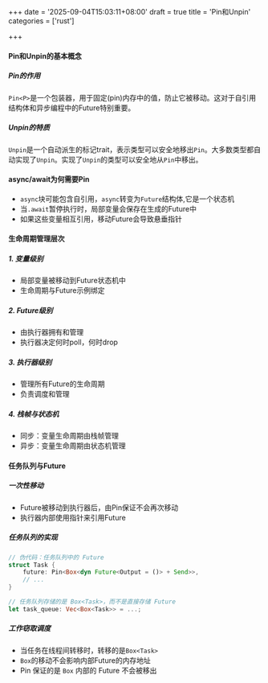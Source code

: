 +++
date = '2025-09-04T15:03:11+08:00'
draft = true
title = 'Pin和Unpin'
categories = ['rust']

+++

#### Pin和Unpin的基本概念

##### Pin的作用

`Pin<P>`是一个包装器，用于固定(pin)内存中的值，防止它被移动。这对于自引用结构体和异步编程中的Future特别重要。

##### Unpin的特质

`Unpin`是一个自动派生的标记trait，表示类型可以安全地移出`Pin`。大多数类型都自动实现了`Unpin`。实现了`Unpin`的类型可以安全地从`Pin`中移出。

#### async/await为何需要Pin

* `async`块可能包含自引用，`async`转变为`Future`结构体,它是一个状态机
* 当`.await`暂停执行时，局部变量会保存在生成的Future中
* 如果这些变量相互引用，移动Future会导致悬垂指针

#### 生命周期管理层次

##### 1. 变量级别

* 局部变量被移动到Future状态机中
* 生命周期与Future示例绑定

##### 2. Future级别

* 由执行器拥有和管理
* 执行器决定何时poll，何时drop

##### 3. 执行器级别

* 管理所有Future的生命周期
* 负责调度和管理

##### 4. 栈帧与状态机

* 同步：变量生命周期由栈帧管理
* 异步：变量生命周期由状态机管理

#### 任务队列与Future

##### 一次性移动

* Future被移动到执行器后，由Pin保证不会再次移动
* 执行器内部使用指针来引用Future

##### 任务队列的实现

```rust
// 伪代码：任务队列中的 Future
struct Task {
    future: Pin<Box<dyn Future<Output = ()> + Send>>,
    // ...
}

// 任务队列存储的是 Box<Task>，而不是直接存储 Future
let task_queue: Vec<Box<Task>> = ...;
```

##### 工作窃取调度

* 当任务在线程间转移时，转移的是`Box<Task>`
* `Box`的移动不会影响内部Future的内存地址
* Pin 保证的是 `Box` 内部的 Future 不会被移出
